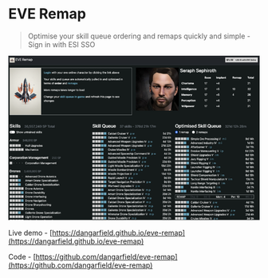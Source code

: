 # EVE Remap
> Optimise your skill queue ordering and remaps quickly and simple - Sign in with ESI SSO

![alt text](_docs/demo-img.png "EVE Remap")

Live demo - [https://dangarfield.github.io/eve-remap](https://dangarfield.github.io/eve-remap)

Code - [https://github.com/dangarfield/eve-remap](https://github.com/dangarfield/eve-remap)
